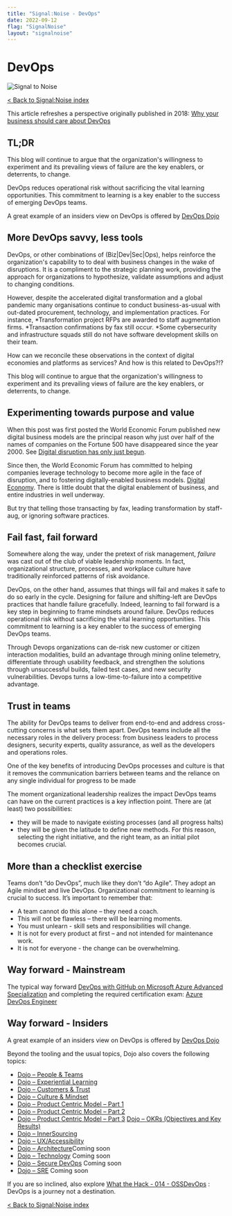 ```yaml
---
title: "Signal:Noise - DevOps"
date: 2022-09-12
flag: "SignalNoise"
layout: "signalnoise"
---
```


# DevOps

![Signal to Noise](/PartnerCrucible/Library/signaltonoise-devops.png)

[< Back to Signal:Noise index](/PartnerCrucible/SignaltoNoise)

This article refreshes a perspective originally published in 2018: [Why your business should care about DevOps](https://cloudblogs.microsoft.com/industry-blog/en-ca/uncategorized/2018/05/24/why-your-business-should-care-about-devops/)

## TL;DR

This blog will continue to argue that the organization's willingness to experiment and its prevailing views of failure are the key enablers, or deterrents, to change.

DevOps reduces operational risk without sacrificing the vital learning opportunities. This commitment to learning is a key enabler to the success of emerging DevOps teams.

A great example of an insiders view on DevOps is offered by [DevOps Dojo](https://devblogs.microsoft.com/devops/intro-of-devops-dojo/)



## More DevOps savvy, less tools

DevOps, or other combinations of (Biz|Dev|Sec|Ops), helps reinforce the organization's capability to to deal with business changes in the wake of disruptions.
It is a compliment to the strategic planning work, providing the approach for organizations to hypothesize, validate assumptions and adjust to changing conditions.

However, despite the accelerated digital transformation and a global pandemic many organisations continue to  conduct business-as-usual with out-dated procurement, technology, and implementation practices. For instance, *Transformation project RFPs are awarded to staff augmentation firms.
*Transaction confirmations by fax still occur.
*Some cybersecurity and infrastructure squads still do not have software development skills on their team.

How can we reconcile these observations in the context of digital economies and platforms as services? And how is this related to DevOps?!?

This blog will continue to argue that the organization's willingness to experiment and its prevailing views of failure are the key enablers, or deterrents, to change.

## Experimenting towards purpose and value

When this post was first posted the World Economic Forum published new digital business models are the principal reason why just over half of the names of companies on the Fortune 500 have disappeared since the year 2000. See [Digital disruption has only just begun](https://www.weforum.org/agenda/2016/01/digital-disruption-has-only-just-begun/).

Since then, the World Economic Forum has committed to helping companies leverage technology to become more agile in the face of disruption, and to fostering digitally-enabled business models. [Digital Economy](https://www.weforum.org/topics/future-of-the-internet/). There is little doubt that the digital enablement of business, and entire industries in well underway.

But try that telling those transacting by fax, leading transformation by staff-aug, or ignoring software practices.

## Fail fast, fail forward
Somewhere along the way, under the pretext of risk management, *failure* was cast out of the club of viable leadership moments. In fact, organizational structure, processes, and workplace culture have traditionally reinforced patterns of risk avoidance.

 DevOps, on the other hand, assumes that things will fail and makes it safe to do so early in the cycle. Designing for failure and shifting-left are DevOps practices that handle failure gracefully. Indeed, learning to fail forward is a key step in beginning to frame mindsets around failure. DevOps reduces operational risk without sacrificing the vital learning opportunities. This commitment to learning is a key enabler to the success of emerging DevOps teams.

Through Devops organizations can de-risk new customer or citizen interaction modalities, build an advantage through mining online telemetry, differentiate through usability feedback, and strengthen the solutions through unsuccessful builds, failed test cases, and new security vulnerabilities. Devops turns a low-time-to-failure into a competitive advantage.

## Trust in teams

The ability for DevOps teams to deliver from end-to-end and address cross-cutting concerns is what sets them apart. DevOps teams include all the necessary roles in the delivery process: from business leaders to process designers, security experts, quality assurance, as well as the developers and operations roles.

One of the key benefits of introducing DevOps processes and culture is that it removes the communication barriers between teams and the reliance on any single individual for progress to be made

The moment organizational leadership realizes the impact  DevOps teams can have on the current practices is a key inflection point. There are (at least) two possibilities:
- they will be made to navigate existing processes (and all progress halts)
- they will be given the latitude to define new methods.
For this reason, selecting the right initiative, and the right team, as an initial pilot becomes crucial.


## More than a checklist exercise

Teams don’t “do DevOps”, much like they don’t “do Agile”. They adopt an Agile mindset and live DevOps. Organizational commitment to learning is crucial to success. It’s important to remember that:

- A team cannot do this alone – they need a coach.
- This will not be flawless – there will be learning moments.
- You must unlearn - skill sets and responsibilities will change.
- It is not for every product at first – and not intended for maintenance work.
- It is not for everyone - the change can be overwhelming.


## Way forward - Mainstream

The typical way forward [DevOps with GitHub on Microsoft Azure Advanced Specialization](https://partner.microsoft.com/en-us/membership/advanced-specialization/devops-with-github#tab-3) and completing the required certification exam: [Azure DevOps Engineer](https://docs.microsoft.com/en-ca/certifications/devops-engineer/)

## Way forward - Insiders

A great example of an insiders view on DevOps is offered by
[DevOps Dojo](https://devblogs.microsoft.com/devops/intro-of-devops-dojo/)

Beyond the tooling and the usual topics, Dojo also covers the following topics:
- [Dojo – People & Teams](https://devblogs.microsoft.com/devops/devops-dojo-people-teams/)
- [Dojo – Experiential Learning](https://devblogs.microsoft.com/devops/devops-dojo-experiential-learning/)
- [Dojo – Customers & Trust](https://devblogs.microsoft.com/devops/devops-dojo-customers-trust/)
- [Dojo – Culture & Mindset](https://devblogs.microsoft.com/devops/devops-dojo-culture-and-mindset/)
- [Dojo – Product Centric Model – Part 1](https://devblogs.microsoft.com/devops/devops-dojo-lean-product-part-1/)
- [Dojo – Product Centric Model – Part 2](https://devblogs.microsoft.com/devops/devops-dojo-lean-product-part-2/)
- [Dojo – Product Centric Model – Part 3](https://devblogs.microsoft.com/devops/devops-dojo-lean-product-part-3/)
[Dojo – OKRs (Objectives and Key Results)](https://devblogs.microsoft.com/devops/devops-dojo-okrs-objectives-and-key-results/)
- [Dojo – InnerSourcing](https://innersourcecommons.org/stories/microsoft/)
- [Dojo – UX/Accessibility](https://devblogs.microsoft.com/devops/devops-dojo-ux-accessibility/)
- [Dojo – Architecture]()Coming soon
- [Dojo – Technology]() Coming soon
- [Dojo – Secure DevOps]() Coming soon
- [Dojo – SRE]() Coming soon


If you are so inclined, also explore [What the Hack - 014 - OSSDevOps](https://github.com/microsoft/WhatTheHack/tree/master/014-OSSDevOps) : DevOps is a journey not a destination.

[< Back to Signal:Noise index](/PartnerCrucible/SignaltoNoise)